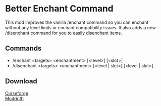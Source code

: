 
# Better Enchant Command

This mod improves the vanilla /enchant command so you can enchant without any level limits or enchant compatibility issues. It also adds a new /disenchant command for you to easily disenchant items.



## Commands

- /enchant \<targets> \<enchantment> [\<level>] [\<slot>]
- /disenchant \<targets> \<enchantment> [\<level | slot>] [\<level | slot>]


## Download

[Curseforge](https://www.curseforge.com/minecraft/mc-mods/better-enchant-command)  
[Modrinth](https://www.curseforge.com/minecraft/mc-mods/better-enchant-command)
